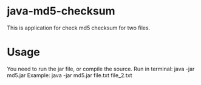 java-md5-checksum
=================

This is application for check md5 checksum for two files.

Usage
=================
You need to run the jar file, or compile the source.
Run in terminal:
	java -jar md5.jar <first filename with extension> <second filename with extension>
	Example: java -jar md5.jar file.txt file_2.txt

